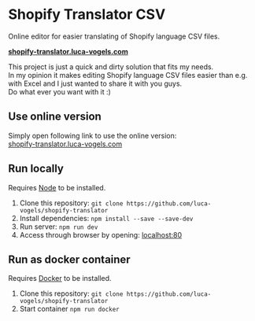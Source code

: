 # Shopify Translator CSV
Online editor for easier translating of Shopify language CSV files.  

**[shopify-translator.luca-vogels.com](https://shopify-translator.luca-vogels.com)**  

This project is just a quick and dirty solution that fits my needs.  
In my opinion it makes editing Shopify language CSV files easier than e.g. with Excel and I just wanted to share it with you guys.  
Do what ever you want with it :)

## Use online version
Simply open following link to use the online version:  
[shopify-translator.luca-vogels.com](https://shopify-translator.luca-vogels.com)

## Run locally
Requires [Node](https://nodejs.org/) to be installed.
1. Clone this repository: `git clone https://github.com/luca-vogels/shopify-translator`
2. Install dependencies: `npm install --save --save-dev`
3. Run server: `npm run dev`
4. Access through browser by opening: [localhost:80](http://localhost:80/)

## Run as docker container
Requires [Docker](https://www.docker.com/) to be installed.
1. Clone this repository: `git clone https://github.com/luca-vogels/shopify-translator`
2. Start container `npm run docker`
